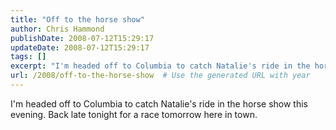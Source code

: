 ```yaml
---
title: "Off to the horse show"
author: Chris Hammond
publishDate: 2008-07-12T15:29:17
updateDate: 2008-07-12T15:29:17
tags: []
excerpt: "I'm headed off to Columbia to catch Natalie's ride in the horse show this evening. Back late tonight for a race tomorrow here in town."
url: /2008/off-to-the-horse-show  # Use the generated URL with year
---
```

<p>I'm headed off to Columbia to catch Natalie's ride in the horse show this evening. Back late tonight for a race tomorrow here in town.</p>
